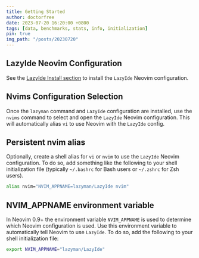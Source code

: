 ```yaml
---
title: Getting Started
author: doctorfree
date: 2023-07-20 16:20:00 +0800
tags: [data, benchmarks, stats, info, initialization]
pin: true
img_path: "/posts/20230720"
---
```


## LazyIde Neovim Configuration

See the [LazyIde Install section](https://ide.lazyman.dev/install) to install
the `LazyIde` Neovim configuration.

## Nvims Configuration Selection

Once the `lazyman` command and `LazyIde` configuration are installed,
use the `nvims` command to select and open the `LazyIde` Neovim configuration.
This will automatically alias `vi` to use Neovim with the `LazyIde` config.

## Persistent nvim alias

Optionally, create a shell alias for `vi` or `nvim` to use the `LazyIde` Neovim
configuration. To do so, add something like the following to your shell
initialization file (typically `~/.bashrc` for Bash users or
`~/.zshrc` for Zsh users).

```bash
alias nvim="NVIM_APPNAME=lazyman/LazyIde nvim"
```

## NVIM_APPNAME environment variable

In Neovim 0.9+ the environment variable `NVIM_APPNAME` is used to determine
which Neovim configuration is used. Use this environment variable to
automatically tell Neovim to use `LazyIde`. To do so, add the following
to your shell initialization file:

```bash
export NVIM_APPNAME="lazyman/LazyIde"
```
